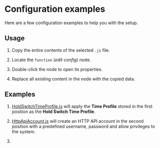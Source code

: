 # Configuration examples

Here are a few configuration examples to help you with the setup.

## Usage

1. Copy the entire contents of the selected `.js` file.

2. Locate the `function` (*edit config*) node.

3. Double-click the node to open its properties.

4. Replace all existing content in the node with the copied data.

## Examples

1. [HoldSwitchTimeProfile.js](HoldSwitchTimeProfile.js) will apply the **Time Profile** stored in the first position as the **Hold Switch Time Profile**.

2. [HttpApiAccount.js](HttpApiAccount.js) will create an HTTP API account in the second position with a predefined username, password and allow privileges to the system.

3. 